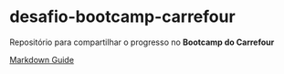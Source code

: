 # desafio-bootcamp-carrefour
Repositório para compartilhar o progresso no **Bootcamp do Carrefour**

[Markdown Guide](https://www.markdownguide.org/basic-syntax/)


